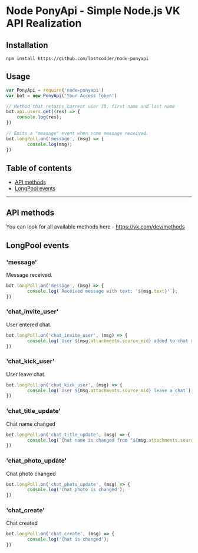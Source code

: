 # Node PonyApi - Simple Node.js VK API Realization
## Installation

```
npm install https://github.com/lostcodder/node-ponyapi
```

## Usage

```js
var PonyApi = require('node-ponyapi')
var bot = new PonyApi('Your Access Token')

// Method that returns current user ID, first name and last name
bot.api.users.get((res) => {
    console.log(res);
})

// Emits a "message" event when some message received.
bot.longPoll.on('message', (msg) => {
        console.log(msg);
})
```


## Table of contents

- [API methods](#api-methods)
- [LongPool events](#longpool-events)


---


## API methods

You can look for all available methods here - https://vk.com/dev/methods



## LongPool events

### 'message'

Message received.

```js
bot.longPoll.on('message', (msg) => {
        console.log(`Received message with text: '${msg.text}'`);
})
```



### 'chat_invite_user'

User entered chat.

```js
bot.longPoll.on('chat_invite_user', (msg) => {
        console.log(`User ${msg.attachments.source_mid} added to chat room`);
})
```



### 'chat_kick_user'

User leave chat.

```js
bot.longPoll.on('chat_kick_user', (msg) => {
        console.log(`User ${msg.attachments.source_mid} leave a chat`);
})
```



### 'chat_title_update'

Chat name changed

```js
bot.longPoll.on('chat_title_update', (msg) => {
        console.log(`Chat name is changed from "${msg.attachments.source_old_text}" to "${msg.attachments.source_text}"`);
})
```


### 'chat_photo_update'

Chat photo changed

```js
bot.longPoll.on('chat_photo_update', (msg) => {
        console.log('Chat photo is changed');
})
```


### 'chat_create'

Chat created

```js
bot.longPoll.on('chat_create', (msg) => {
        console.log('Chat is changed');
})
```

